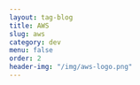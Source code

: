 ```yaml
---
layout: tag-blog
title: AWS
slug: aws
category: dev
menu: false
order: 2
header-img: "/img/aws-logo.png"
---
```

